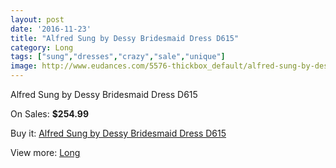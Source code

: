 ```yaml
---
layout: post
date: '2016-11-23'
title: "Alfred Sung by Dessy Bridesmaid Dress D615"
category: Long
tags: ["sung","dresses","crazy","sale","unique"]
image: http://www.eudances.com/5576-thickbox_default/alfred-sung-by-dessy-bridesmaid-dress-d615.jpg
---
```

Alfred Sung by Dessy Bridesmaid Dress D615

On Sales: **$254.99**
<a href="https://www.eudances.com/en/long/1922-alfred-sung-by-dessy-bridesmaid-dress-d615.html"><amp-img layout="responsive" width="600" height="600" src="//www.eudances.com/5576-thickbox_default/alfred-sung-by-dessy-bridesmaid-dress-d615.jpg" alt="Alfred Sung by Dessy Bridesmaid Dress D615 0" /></a>
<a href="https://www.eudances.com/en/long/1922-alfred-sung-by-dessy-bridesmaid-dress-d615.html"><amp-img layout="responsive" width="600" height="600" src="//www.eudances.com/5577-thickbox_default/alfred-sung-by-dessy-bridesmaid-dress-d615.jpg" alt="Alfred Sung by Dessy Bridesmaid Dress D615 1" /></a>

Buy it: [Alfred Sung by Dessy Bridesmaid Dress D615](https://www.eudances.com/en/long/1922-alfred-sung-by-dessy-bridesmaid-dress-d615.html "Alfred Sung by Dessy Bridesmaid Dress D615")

View more: [Long](https://www.eudances.com/en/21-long "Long")